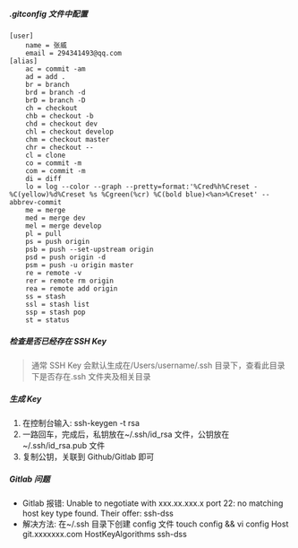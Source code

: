 ##### .gitconfig 文件中配置

```
[user]
	name = 张威
	email = 294341493@qq.com
[alias]
	ac = commit -am
	ad = add .
	br = branch
	brd = branch -d
	brD = branch -D
	ch = checkout
	chb = checkout -b
	chd = checkout dev
	chl = checkout develop
	chm = checkout master
	chr = checkout --
	cl = clone
	co = commit -m
	com = commit -m
	di = diff
	lo = log --color --graph --pretty=format:'%Cred%h%Creset -%C(yellow)%d%Creset %s %Cgreen(%cr) %C(bold blue)<%an>%Creset' --abbrev-commit
	me = merge
	med = merge dev
	mel = merge develop
	pl = pull
	ps = push origin
	psb = push --set-upstream origin
	psd = push origin -d
	psm = push -u origin master
	re = remote -v
	rer = remote rm origin
	rea = remote add origin
	ss = stash
	ssl = stash list
	ssp = stash pop
	st = status
```

##### 检查是否已经存在 SSH Key

> 通常 SSH Key 会默认生成在/Users/username/.ssh 目录下，查看此目录下是否存在.ssh 文件夹及相关目录

##### 生成 Key

1. 在控制台输入: ssh-keygen -t rsa
2. 一路回车，完成后，私钥放在~/.ssh/id_rsa 文件，公钥放在~/.ssh/id_rsa.pub 文件
3. 复制公钥，关联到 Github/Gitlab 即可

##### Gitlab 问题

- Gitlab 报错:
  Unable to negotiate with xxx.xx.xxx.x port 22: no matching host key type found. Their offer: ssh-dss
- 解决方法:
  在~/.ssh 目录下创建 config 文件 touch config && vi config
  Host git.xxxxxxx.com
  HostKeyAlgorithms ssh-dss

